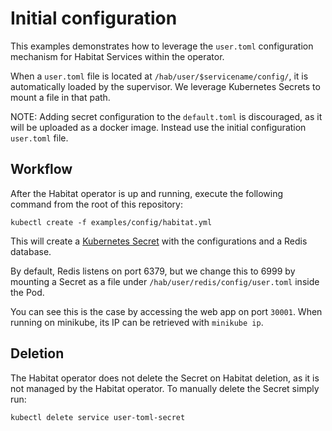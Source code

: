 # Initial configuration

This examples demonstrates how to leverage the `user.toml` configuration
mechanism for Habitat Services within the operator.

When a `user.toml` file is located at `/hab/user/$servicename/config/`, it is
automatically loaded by the supervisor. We leverage Kubernetes Secrets to mount
a file in that path.

NOTE: Adding secret configuration to the `default.toml` is discouraged, as it will be uploaded as a docker image. Instead use the initial configuration `user.toml` file.

## Workflow

After the Habitat operator is up and running, execute the following command from the root of this repository:

`kubectl create -f examples/config/habitat.yml`

This will create a [Kubernetes Secret](https://kubernetes.io/docs/concepts/configuration/secret/) with the configurations and a Redis database.

By default, Redis listens on port 6379, but we change this to 6999 by mounting a
Secret as a file under `/hab/user/redis/config/user.toml` inside the Pod.

You can see this is the case by accessing the web app on port `30001`. When
running on minikube, its IP can be retrieved with `minikube ip`.

## Deletion

The Habitat operator does not delete the Secret on Habitat deletion, as it is not managed by the Habitat operator.
To manually delete the Secret simply run:

```
kubectl delete service user-toml-secret
```
